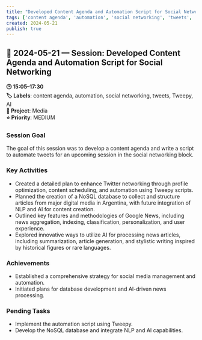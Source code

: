 ```yaml
---
title: "Developed Content Agenda and Automation Script for Social Networking"
tags: ['content agenda', 'automation', 'social networking', 'tweets', 'Tweepy', 'AI']
created: 2024-05-21
publish: true
---
```


## 📅 2024-05-21 — Session: Developed Content Agenda and Automation Script for Social Networking

**🕒 15:05–17:30**  
**🏷️ Labels**: content agenda, automation, social networking, tweets, Tweepy, AI  
**📂 Project**: Media  
**⭐ Priority**: MEDIUM  


### Session Goal
The goal of this session was to develop a content agenda and write a script to automate tweets for an upcoming session in the social networking block.

### Key Activities
- Created a detailed plan to enhance Twitter networking through profile optimization, content scheduling, and automation using Tweepy scripts.
- Planned the creation of a NoSQL database to collect and structure articles from major digital media in Argentina, with future integration of NLP and AI for content creation.
- Outlined key features and methodologies of Google News, including news aggregation, indexing, classification, personalization, and user experience.
- Explored innovative ways to utilize AI for processing news articles, including summarization, article generation, and stylistic writing inspired by historical figures or rare languages.

### Achievements
- Established a comprehensive strategy for social media management and automation.
- Initiated plans for database development and AI-driven news processing.

### Pending Tasks
- Implement the automation script using Tweepy.
- Develop the NoSQL database and integrate NLP and AI capabilities.
